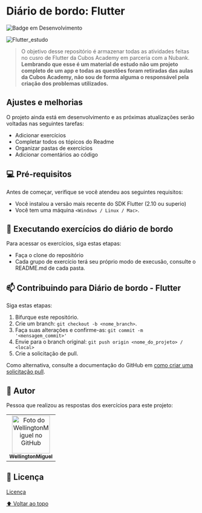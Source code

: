 # Diário de bordo: Flutter

![Badge em Desenvolvimento](http://img.shields.io/static/v1?label=STATUS&message=EM%20DESENVOLVIMENTO&color=GREEN&style=for-the-badge)

![Flutter_estudo](https://i.ibb.co/TmBF5td/Logotipo-c-rebro-pensar-psicologia.png)

> O objetivo desse repositório é armazenar todas as atividades feitas no cusro de Flutter da Cubos Academy em parceria com a Nubank. **Lembrando que esse é um material de estudo não um projeto completo de um app e todas as questões foram retiradas das aulas da Cubos Academy, não sou de forma alguma o responsável pela criação dos problemas utilizados.**

## Ajustes e melhorias

O projeto ainda está em desenvolvimento e as próximas atualizações serão voltadas nas seguintes tarefas:

- Adicionar exercícios
- Completar todos os tópicos do Readme
- Organizar pastas de exercícios
- Adicionar comentários ao código

## 💻 Pré-requisitos

Antes de começar, verifique se você atendeu aos seguintes requisitos:

- Você instalou a versão mais recente do SDK Flutter (2.10 ou superio)
- Você tem uma máquina `<Windows / Linux / Mac>`.

## 🚀 Executando exercícios do diário de bordo

Para acessar os exercícios, siga estas etapas:

- Faça o clone do repositório
- Cada grupo de exercício terá  seu próprio modo de execusão, consulte o README.md de cada  pasta.


## 📫 Contribuindo para Diário de bordo - Flutter

Siga estas etapas:

1. Bifurque este repositório.
2. Crie um branch: `git checkout -b <nome_branch>`.
3. Faça suas alterações e confirme-as: `git commit -m '<mensagem_commit>'`
4. Envie para o branch original: `git push origin <nome_do_projeto> / <local>`
5. Crie a solicitação de pull.

Como alternativa, consulte a documentação do GitHub em [como criar uma solicitação pull](https://help.github.com/en/github/collaborating-with-issues-and-pull-requests/creating-a-pull-request).

## 🤝 Autor

Pessoa que realizou as respostas dos exercícios para este projeto:

<table>
  <tr>
    <td align="center">
      <a href="#">
        <img src="https://i.ibb.co/BfDNfjx/foto-wellington.png" width="100px;" alt="Foto do WellingtonMiguel no GitHub"/><br>
        <sub>
          <b>WellingtonMiguel</b>
        </sub>
      </a>
    </td>
  </tr>
    </table>

## 📝 Licença

[Licença](https://github.com/Wellington-Miguel/Flutter/blob/c0328f44930b32215dc27b7fcc92f9c95eb60a6e/LICENSE.md)

[⬆ Voltar ao topo](#diário-de-bordo-flutter)
